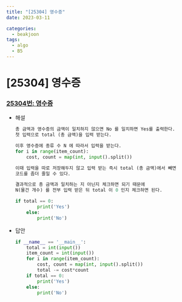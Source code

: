 ```yaml
---
title: "[25304] 영수증"
date: 2023-03-11

categories:
  - beakjoon
tags:
  - algo
  - B5
---
```


# [25304] 영수증
### [25304번: 영수증](https://www.acmicpc.net/problem/25304)
- 해설
    
    ```python
    총 금액과 영수증의 금액이 일치하지 않으면 No 를 일치하면 Yes를 출력한다.
    첫 입력으로 total (총 금액)을 입력 받는다.
    
    이후 영수증에 종류 수 N 에 따라서 입력을 받는다.
    for i in range(item_count):
    	cost, count = map(int, input().split())
    
    이때 입력을 따로 저장해두지 않고 입력 받는 즉시 total (총 금액)에서 빼면
    코드를 좀더 줄일 수 있다.
    
    결과적으로 총 금액과 일치하는 지 아닌지 체크하면 되기 때문에
    N(물건 개수) 를 전부 입력 받은 뒤 total 이 0 인지 체크하면 된다.
    
    if total == 0:
            print('Yes')
        else:
            print('No')
    ```
- 답안
    
    ```python
    if __name__ == '__main__':
        total = int(input())
        item_count = int(input())
        for i in range(item_count):
            cost, count = map(int, input().split())
            total -= cost*count
        if total == 0:
            print('Yes')
        else:
            print('No')
    ```
